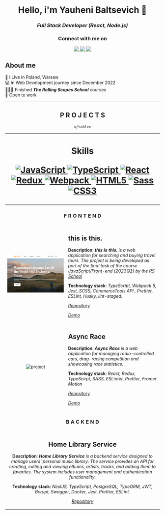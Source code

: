 <h1  align="center">Hello, i'm Yauheni Baltsevich 👋</h1>
<h3  align="center"><i>Full Stack Developer (React, Node.js)</i></h3>

<div  align="center">
	<h3>Connect with me on</h3>
	<p  align="center">
		<a  href="https://www.linkedin.com/in/eugenebalts/">
			<img  src="https://img.shields.io/badge/LinkedIn-0077B5?style=for-the-badge&logo=linkedin&logoColor=white"></img>
		</a>
		<a  href="mailto:norcobeatz@gmail.com">
			<img  src="https://img.shields.io/badge/Gmail-D14836?style=for-the-badge&logo=gmail&logoColor=white"></img>
		</a>
		<a  href="https://t.me/eugenebalts">
			<img  src="https://img.shields.io/badge/Telegram-2CA5E0?style=for-the-badge&logo=telegram&logoColor=white"></img>
		</a>
	</p>
</div>

## About me

🗽 I Live in Poland, Warsaw  
💻 In Web Development journey since December 2022  
👨🏿‍🎓 Finished **_The Rolling Scopes School_** courses  
💼 Open to work

---

<div align="center">
	<h2 align="center">P R O J E C T S</h2>
	<table align="center">
		<tr>
			<td align="center" colspan="2"><h3>F R O N T E N D</h3></td>
		</tr>
		<tr>
			<td align="center">
				<img src="./assets/projects/this-is-this.png" alt="project">
			</td>
			<td align="left">
				<h2>this is this.</h2>
				<p></p>
				<p><b>Description</b>: <b><i>this is this.</i></b><i> is a web application for searching and buying travel tours.
					The project is being developed as part of the final task of the course <a href="https://rs.school/js/" target="_blank">
					JavaScript/Front-end (2023Q1)</a> by the <a href="https://rs.school/" target="_blank">RS School</a>
				</i></p>
				<p></p>
				<p><b>Technology stack</b>: <i>TypeScript, Webpack 5, Jest, SCSS, CommerceTools API , Prettier, ESLint, Husky, lint-staged.</i></p>
				<p><p>
				<p><a href="https://github.com/eugenebalts/e-commerce" target="_blank"><i>Repository</i></a></p>
				<p><a href="https://this-is-this.onrender.com/" target="_blank"><i>Demo</i></a></p>
			</td>
		</tr>
		<tr>
			<td align="center">
				<img src="https://github.com/eugenebalts/eugenebalts/assets/111137232/cb4cd6c0-cdd1-4631-a6c5-f0c2ba1dc603" alt="project">
			</td>
			<td align="left">
				<h2>Async Race</h2>
				<p></p>
				<p><b>Description</b>: <b><i>Async Race</i></b><i> is a web application for managing radio-controlled cars, drag-racing competition and showcasing race statistics. </i></p>
				<p></p>
				<p><b>Technology stack</b>: <i>React, Redux, TypeScirpt, SASS, ESLinter, Prettier, Framer Motion</i></p>
				<p><p>
				<p><a href="https://github.com/eugenebalts/test-async-race" target="_blank"><i>Repository</i></a></p>
				<p><a href="https://test-async-race.onrender.com/" target="_blank"><i>Demo</i></a></p>
			</td>
		</tr>
		<tr>
			<td align="center" colspan="2"><h3>B A C K E N D</h3></td>
		</tr>
		<tr>
			<td align="center" colspan="2">
				<h2>Home Library Service</h2>
				<p></p>
				<p><b>Description</b>: <b><i>Home Library Service</i></b><i> 
						is a backend service designed to manage users' personal music library. 
						The service provides an API for creating, editing and viewing albums, artists, tracks, and adding 
						them to favorites. The system includes user management and authentication functionality.
				</i></p>
				<p></p>
				<p><b>Technology stack</b>: <i>NestJS, TypeScript, PostgreSQL, TypeORM, JWT, Bcrypt, Swagger, Docker, Jest, Prettier, ESLint.</i></p>
				<p><p>
				<p><a href="https://github.com/eugenebalts/nodejs2024Q1-service" target="_blank"><i>Repository</i></a></p>
			</td>
		</tr>

	</table>
</div>

---

<div align="center">
	<h1><b> Skills<b> </h>
		<p></p>
	<p align="center">
		<a href="https://developer.mozilla.org/en-US/docs/Web/JavaScript" target="_blank" rel="noreferrer">
			<img src="https://raw.githubusercontent.com/danielcranney/readme-generator/main/public/icons/skills/javascript-colored.svg" width="36" height="36" alt="JavaScript" />
		</a>
		<a href="https://www.typescriptlang.org/" target="_blank" rel="noreferrer">
			<img src="https://raw.githubusercontent.com/danielcranney/readme-generator/main/public/icons/skills/typescript-colored.svg" width="36" height="36" alt="TypeScript" />
		</a>
		<a href="https://reactjs.org/" target="_blank" rel="noreferrer">
			<img src="https://raw.githubusercontent.com/danielcranney/readme-generator/main/public/icons/skills/react-colored.svg" width="36" height="36" alt="React" />
		</a>
		<a href="https://redux.js.org/" target="_blank" rel="noreferrer">
			<img src="https://raw.githubusercontent.com/danielcranney/readme-generator/main/public/icons/skills/redux-colored.svg" width="36" height="36" alt="Redux" />
		</a>
		<a href="https://webpack.js.org/" target="_blank" rel="noreferrer">
			<img src="https://raw.githubusercontent.com/danielcranney/readme-generator/main/public/icons/skills/webpack-colored.svg" width="36" height="36" alt="Webpack" />
		</a>
		<a href="https://developer.mozilla.org/en-US/docs/Glossary/HTML5" target="_blank" rel="noreferrer">
			<img src="https://raw.githubusercontent.com/danielcranney/readme-generator/main/public/icons/skills/html5-colored.svg" width="36" height="36" alt="HTML5" />
		</a>
		<a href="https://sass-lang.com/" target="_blank" rel="noreferrer">
			<img src="https://raw.githubusercontent.com/danielcranney/readme-generator/main/public/icons/skills/sass-colored.svg" width="36" height="36" alt="Sass" />
		</a>
		<a href="https://www.w3.org/TR/CSS/#css" target="_blank" rel="noreferrer">
			<img src="https://raw.githubusercontent.com/danielcranney/readme-generator/main/public/icons/skills/css3-colored.svg" width="36" height="36" alt="CSS3" />
		</a>
	</p>
<div>
